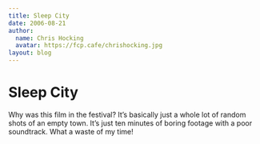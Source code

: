 ```yaml
---
title: Sleep City
date: 2006-08-21
author:
  name: Chris Hocking
  avatar: https://fcp.cafe/chrishocking.jpg
layout: blog
---
```

# Sleep City

Why was this film in the festival? It’s basically just a whole lot of random shots of an empty town. It’s just ten minutes of boring footage with a poor soundtrack. What a waste of my time!